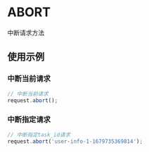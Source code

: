 # ABORT
中断请求方法

## 使用示例
### 中断当前请求
```ts
// 中断当前请求
request.abort();
```

### 中断指定请求
```ts
// 中断指定task_id请求
request.abort('user-info-1-1679735369814');
```